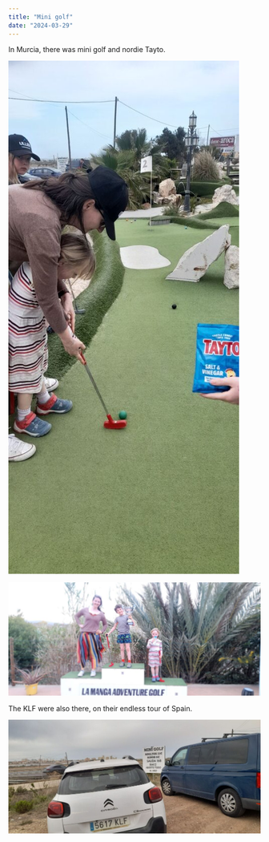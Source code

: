 ```yaml
---
title: "Mini golf"
date: "2024-03-29"
---
```


In Murcia, there was mini golf and nordie Tayto.

![](images/20240329_1603173747440653065175377-461x1024.jpg)

![](images/20240329_1758369144846386885361277-1024x461.jpg)

The KLF were also there, on their endless tour of Spain.

![](images/20240329_180338612179284429270879-1024x461.jpg)
